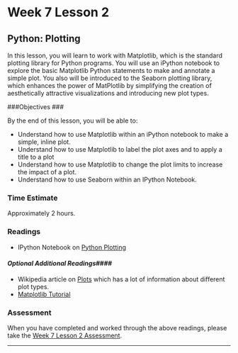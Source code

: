 # Week 7 Lesson 2 #
## Python: Plotting ##

In this lesson, you will learn to work with Matplotlib, which is the
standard plotting library for Python programs.  You will use an iPython
notebook to explore the basic Matplotlib Python statements to make and
annotate a simple plot. You also will be introduced to the Seaborn
plotting library, which enhances the power of MatPlotlib by simplifying
the creation of aesthetically attractive visualizations and introducing
new plot types.

###Objectives ###

By the end of this lesson, you will be able to:

- Understand how to use Matplotlib within an iPython notebook to make a simple, inline plot.
- Understand how to use Matplotlib to label the plot axes and to apply a title to a plot
- Understand how to use Matplotlib to change the plot limits to increase the impact of a plot.
- Understand how to use Seaborn within an IPython Notebook.

### Time Estimate ###

Approximately 2 hours.

### Readings ####

- IPython Notebook on [Python Plotting](notebooks/info490w7l2.ipynb)

#### *Optional Additional Readings*####

- Wikipedia article on [Plots][plt] which has a lot of information about different plot types.
- [Matplotlib Tutorial](http://matplotlib.org/users/pyplot_tutorial.html)


### Assessment ###

When you have completed and worked through the above readings, please take the [Week 7 Lesson 2 Assessment](https://learn.illinois.edu/mod/quiz/view.php?id=1095554).

-----
[plt]: https://en.wikipedia.org/wiki/Plot_(graphics)
